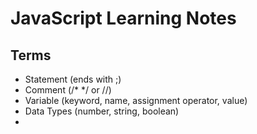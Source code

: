 # JavaScript Learning Notes

## Terms

- Statement (ends with ;)
- Comment (/* */ or //)
- Variable (keyword, name, assignment operator, value)
- Data Types (number, string, boolean)
- 
